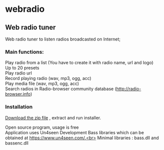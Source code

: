 # webradio
## Web radio tuner
 
Web radio tuner to listen radios broadcasted on Internet;
 
### Main functions:

Play radio from a list (You have to create it with radio name, url and logo)<br>
Up to 20 presets<br>
Play radio url<br>
Record playing radio (wav, mp3, ogg, acc)<br>
Play media file (wav, mp3, ogg, acc)<br>
Search radios in  Radio-browser community database (http://radio-browser.info)

### Installation

[Download the zip file](https://github.com/bb84000/webradio/raw/main/webradio.zip) , extract and run installer.

Open source program, usage is free<br>
Application uses Un4seen Development Bass libraries which can be obtained at https://www.un4seen.com/.<br>
Minimal libraries : bass.dll and bassenc.dll
